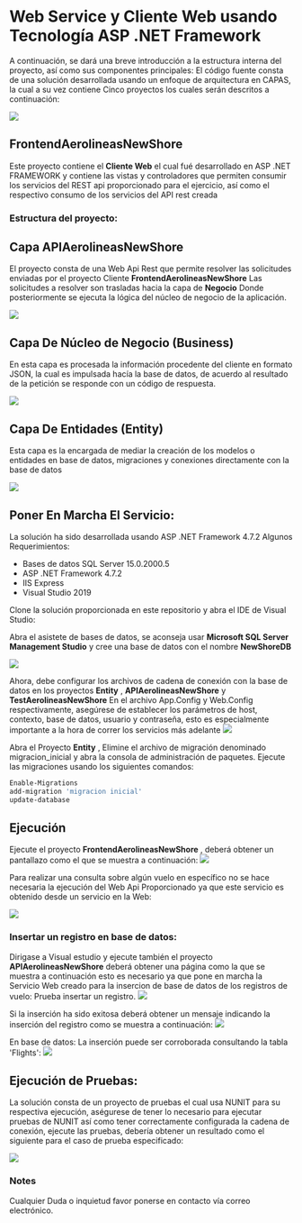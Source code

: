 # Web Service y Cliente Web usando Tecnología ASP .NET Framework

A continuación, se dará una breve introducción a la estructura interna del proyecto, así como sus componentes principales:
El código fuente consta de una solución desarrollada usando un enfoque de arquitectura en CAPAS, la cual a su vez contiene Cinco proyectos los cuales serán descritos a continuación:

![](/DOC/preview1.JPG)

## FrontendAerolineasNewShore
Este proyecto contiene el **Cliente Web** el cual fué desarrollado en ASP .NET FRAMEWORK y contiene las vistas y controladores que permiten consumir los servicios del REST api proporcionado para el ejercicio, así como el respectivo consumo de los servicios del API rest creada

### Estructura del proyecto:


## Capa APIAerolineasNewShore
El proyecto consta de una Web Api Rest que permite resolver las solicitudes enviadas por el proyecto Cliente **FrontendAerolineasNewShore**
Las solicitudes a resolver son trasladas hacia la capa de **Negocio** Donde posteriormente se ejecuta la lógica del núcleo de negocio de la aplicación.

![](/DOC/preview2.JPG)

## Capa De Núcleo de Negocio (Business)
En esta capa es procesada la información procedente del cliente en formato JSON, la cual es impulsada hacía la base de datos, de acuerdo 
al resultado de la petición se responde con un código de respuesta.

![](/DOC/preview3.JPG)


## Capa De Entidades (Entity)
Esta capa es la encargada de mediar la creación de los modelos o entidades en base de datos, migraciones y conexiones directamente con la base de datos

![](/DOC/preview4.JPG)


## Poner En Marcha El Servicio:
La solución ha sido desarrollada usando ASP .NET Framework 4.7.2 Algunos Requerimientos: 

* Bases de datos SQL Server 15.0.2000.5
* ASP .NET Framework 4.7.2
* IIS Express
* Visual Studio 2019

Clone la solución proporcionada en este repositorio y abra el IDE de Visual Studio:


Abra el asistete de bases de datos, se aconseja usar **Microsoft SQL Server Management Studio** y cree una base de datos con el nombre **NewShoreDB**

![](/DOC/preview6.JPG)

Ahora, debe configurar los archivos de cadena de conexión con la base de datos en los proyectos **Entity** , **APIAerolineasNewShore** y **TestAerolineasNewShore** En el archivo App.Config y Web.Config respectivamente, asegúrese de establecer los parámetros de host, contexto, base de datos, usuario y contraseña, esto es especialmente importante a la hora de correr los servicios más adelante
![](/DOC/preview7.JPG)

Abra el Proyecto **Entity** , Elimine el archivo de migración denominado migracion_inicial y abra la consola de administración de paquetes.
Ejecute las migraciones usando los siguientes comandos:

```bash
Enable-Migrations
add-migration 'migracion inicial'
update-database
```

## Ejecución

Ejecute el proyecto **FrontendAerolineasNewShore** , deberá obtener un pantallazo como el que se muestra a continuación:
![](/DOC/preview8.JPG)

Para realizar una consulta sobre algún vuelo en específico no se hace necesaria la ejecución del Web Api Proporcionado ya que este servicio es obtenido desde un servicio en la Web:

![](/DOC/preview9.JPG)

### Insertar un registro en base de datos: 

Dirigase a Visual estudio y ejecute también el proyecto **APIAerolineasNewShore** deberá obtener una página como la que se muestra a continuación esto es necesario ya que pone en marcha la Servicio Web creado para la insercion de base de datos de los registros de vuelo:
Prueba insertar un registro.
![](/DOC/preview10.JPG)

Si la inserción ha sido exitosa deberá obtener un mensaje indicando la inserción del registro como se muestra a continuación:
![](/DOC/preview11.JPG)

En base de datos:
La inserción puede ser corroborada consultando la tabla 'Flights':
![](/DOC/preview12.JPG)


## Ejecución de Pruebas: 
La solución consta de un proyecto de pruebas el cual usa NUNIT para su respectiva ejecución, aségurese de tener lo necesario para 
ejecutar pruebas de NUNIT así como tener correctamente configurada la cadena de conexión, ejecute las pruebas, debería obtener un resultado como el siguiente para el caso de prueba especificado:

![](/DOC/preview13.JPG)


### Notes
Cualquier Duda o inquietud favor ponerse en contacto vía correo electrónico.
